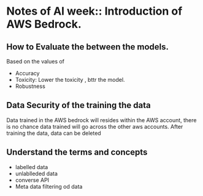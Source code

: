 # Notes of AI week:: Introduction of AWS Bedrock.

## How to Evaluate the between the models.
Based on the values of 
- Accuracy
- Toxicity: Lower the toxicity , bttr the model.
- Robustness

## Data Security of the training the data
Data trained in the AWS bedrock will resides within the AWS account, there is no chance data trained will go across the other aws accounts.
After training the data, data can be deleted


## Understand the terms and concepts
- labelled data
- unlablleded data
- converse API
- Meta data filtering od data
